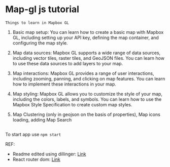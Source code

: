 # Map-gl js tutorial

`Things to learn in Mapbox GL`

1. Basic map setup: You can learn how to create a basic map with Mapbox GL, including setting up your API key, defining the map container, and configuring the map style.

2. Map data sources: Mapbox GL supports a wide range of data sources, including vector tiles, raster tiles, and GeoJSON files. You can learn how to use these data sources to add layers to your map.

3. Map interactions: Mapbox GL provides a range of user interactions, including zooming, panning, and clicking on map features. You can learn how to implement these interactions in your map.

4. Map styling: Mapbox GL allows you to customize the style of your map, including the colors, labels, and symbols. You can learn how to use the Mapbox Style Specification to create custom map styles.

5. Map Clustering (only in geojson on the basis of properties), Map icons loading, adding Map Search

##

To start app use `npm start`

REF:

- Readme edited using dillinger: [Link](https://dillinger.io/)
- React router dom: [Link](https://reactrouter.com/en/main/start/tutorial)
